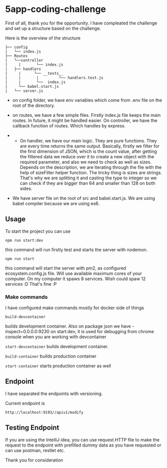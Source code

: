 # 5app-coding-challenge

First of all, thank you for the opportunity. I have compleated the challenge and set up a structure based on the challenge.

Here is the overview of the structure

```
├── config
|   └── index.js
├── Routes
|   └──controller
|     |       └── index.js
|   ├── handlers
|     |      └── __tests__
|     |       |         └── handlers.test.js
|     |       └──  index.js
|     └── babel.start.js
|   └── server.js
```

- on config folder, we have env variables which come from .env file on the root of the directory.
- on routes, we have a few simple files. Firstly index.js file keeps the main routes. In future, it might be handled easier. On controller, we have the callback function of routes. Which handles by express. 
- - On handler, we have our main logic. They are pure functions. They are every time returns the same output. Basically, firstly we filter for the first dimension of JSON, which is the count value, after getting the filtered data we reduce over it to create a new object with the required parameter, and also we need to check as well as sizes. Depends on the description, we are iterating through the file with the help of sizeFilter helper function. The tricky thing is sizes are strings. That's why we are splitting it and casting the type to integer so we can check if they are bigger than 64 and smaller than 128 on both sides.

- We have server file on the root of src and babel.start.js. We are using babel compiler because we are using es6. 

## Usage

To start the project you can use 

``npm run start:dev`` 

this command will run firstly test and starts the server with nodemon. 

`npm run start`

this command will start the server with pm2, as configured ecosystem.config.js file. Will use available maximum cores of your computer. On my computer it spaws 8 services. Wish could spaw 12 services :D That's fine :P  

### Make commands

I have configured make commands mostly for docker side of things 

```build-devcontainer```

builds development container.  Also on package json we have -inspect=0.0.0.0:9230 on start:dev, it is used for debugging from chrome console when you are working with devcontainer

```start-devcontainer```
builds development container. 

```build-container```
builds production container

```start-container```
starts production container as well

## Endpoint

I have separated the endpoints with versioning. 

Current endpoint is 

```http://localhost:9193//apiv1/modify```

## Testing Endpoint

If you are using the IntelliJ idea, you can use request.HTTP file to make the request to the endpoint with prefilled dummy data as you have requested or can use postman, restlet etc. 


Thank you for consideration
